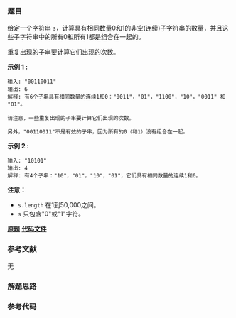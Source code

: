 ### 题目
给定一个字符串 `s`，计算具有相同数量0和1的非空(连续)子字符串的数量，并且这些子字符串中的所有0和所有1都是组合在一起的。

重复出现的子串要计算它们出现的次数。

**示例 1 :**

    
    
    输入: "00110011"
    输出: 6
    解释: 有6个子串具有相同数量的连续1和0："0011"，"01"，"1100"，"10"，"0011" 和 "01"。
    
    请注意，一些重复出现的子串要计算它们出现的次数。
    
    另外，"00110011"不是有效的子串，因为所有的0（和1）没有组合在一起。
    

**示例 2 :**

    
    
    输入: "10101"
    输出: 4
    解释: 有4个子串："10"，"01"，"10"，"01"，它们具有相同数量的连续1和0。
    

**注意：**

  * `s.length` 在1到50,000之间。
  * `s` 只包含"0"或"1"字符。

 **[原题](https://leetcode-cn.com/problems/count-binary-substrings/)**    **[代码文件]()**


### 参考文献
无

### 解题思路




### 参考代码

```go


```




